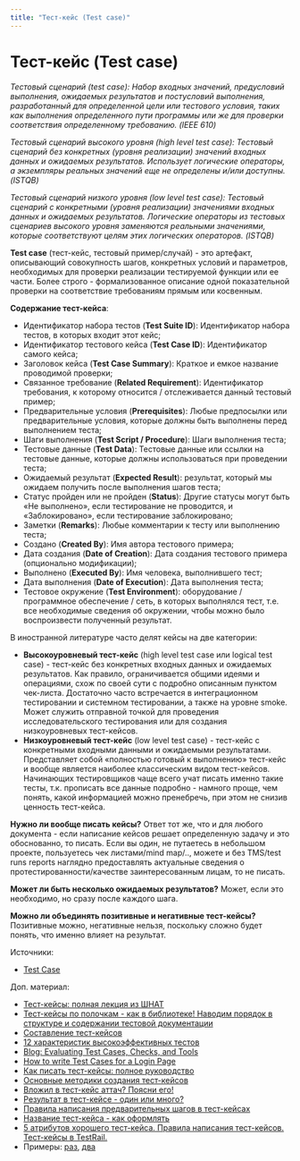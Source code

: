 ```yaml
---
title: "Тест-кейс (Test case)"
---
```


# Тест-кейс (Test case)

_Тестовый сценарий (test case): Набор входных значений, предусловий выполнения, ожидаемых результатов и постусловий выполнения, разработанный для определенной цели или тестового условия, таких как выполнения определенного пути программы или же для проверки соответствия определенному требованию. (IEEE 610)_

_Тестовый сценарий высокого уровня (high level test case): Тестовый сценарий без конкретных (уровня реализации) значений входных данных и ожидаемых результатов. Использует логические операторы, а экземпляры реальных значений еще не определены и/или доступны. (ISTQB)_

_Тестовый сценарий низкого уровня (low level test case): Тестовый сценарий с конкретными (уровня реализации) значениями входных данных и ожидаемых результатов. Логические операторы из тестовых сценариев высокого уровня заменяются реальными значениями, которые соответствуют целям этих логических операторов. (ISTQB)_

**Test case** (тест-кейс, тестовый пример/случай) - это артефакт, описывающий совокупность шагов, конкретных условий и параметров, необходимых для проверки реализации тестируемой функции или ее части. Более строго - формализованное описание одной показательной проверки на соответствие требованиям прямым или косвенным.

**Содержание тест-кейса**:

* Идентификатор набора тестов (**Test Suite ID**): Идентификатор набора тестов, в которых входит этот кейс;
* Идентификатор тестового кейса (**Test Case ID**): Идентификатор самого кейса;
* Заголовок кейса (**Test Case Summary**): Краткое и емкое название проводимой проверки;
* Связанное требование (**Related Requirement**): Идентификатор требования, к которому относится / отслеживается данный тестовый пример;
* Предварительные условия (**Prerequisites**): Любые предпосылки или предварительные условия, которые должны быть выполнены перед выполнением теста;
* Шаги выполнения (**Test Script / Procedure**): Шаги выполнения теста;
* Тестовые данные (**Test Data**): Тестовые данные или ссылки на тестовые данные, которые должны использоваться при проведении теста;
* Ожидаемый результат (**Expected Result**): результат, который мы ожидаем получить после выполнения шагов теста;
* Статус пройден или не пройден (**Status**): Другие статусы могут быть «Не выполнено», если тестирование не проводится, и «Заблокировано», если тестирование заблокировано;
* Заметки (**Remarks**): Любые комментарии к тесту или выполнению теста;
* Создано (**Created By**): Имя автора тестового примера;
* Дата создания (**Date of Creation**): Дата создания тестового примера (опционально модификации);
* Выполнено (**Executed By**): Имя человека, выполнившего тест;
* Дата выполнения (**Date of Execution**): Дата выполнения теста;
* Тестовое окружение (**Test Environment**): оборудование / программное обеспечение / сеть, в которых выполнялся тест, т.е. все необходимые сведения об окружении, чтобы можно было воспроизвести полученный результат.

В иностранной литературе часто делят кейсы на две категории:

* **Высокоуровневый тест-кейс** (high level test case или logical test case) - тест-кейс без конкретных входных данных и ожидаемых результатов. Как правило, ограничивается общими идеями и операциями, схож по своей сути с подробно описанным пунктом чек-листа. Достаточно часто встречается в интеграционном тестировании и системном тестировании, а также на уровне smoke. Может служить отправной точкой для проведения исследовательского тестирования или для создания низкоуровневых тест-кейсов.
* **Низкоуровневый тест-кейс** (low level test case) - тест-кейс с конкретными входными данными и ожидаемыми результатами. Представляет собой «полностью готовый к выполнению» тест-кейс и вообще является наиболее классическим видом тест-кейсов. Начинающих тестировщиков чаще всего учат писать именно такие тесты, т.к. прописать все данные подробно - намного проще, чем понять, какой информацией можно пренебречь, при этом не снизив ценность тест-кейса.

**Нужно ли вообще писать кейсы?** Ответ тот же, что и для любого документа - если написание кейсов решает определенную задачу и это обоснованно, то писать. Если вы один, не путаетесь в небольшом проекте, пользуетесь чек листами/mind map/.., можете и без TMS/test runs reports наглядно предоставлять актуальные сведения о протестированности/качестве заинтересованным лицам, то не писать.

**Может ли быть несколько ожидаемых результатов?** Может, если это необходимо, но сразу после каждого шага.

**Можно ли объединять позитивные и негативные тест-кейсы?** Позитивные можно, негативные нельзя, поскольку сложно будет понять, что именно влияет на результат.

Источники:

* [Test Case](https://softwaretestingfundamentals.com/test-case/)

Доп. материал:

* [Тест-кейсы: полная лекция из ШНАТ](https://www.youtube.com/watch?v=0xuOOlhb5SQ)
* [Тест-кейсы по полочкам - как в библиотеке! Наводим порядок в структуре и содержании тестовой документации](https://habr.com/ru/company/lenta\_utkonos\_tech/blog/668968)
* [Составление тест-кейсов](https://www.youtube.com/watch?v=VG8hAQjxAkI)
* [12 характеристик высокоэффективных тестов](https://software-testing.ru/library/testing/test-analysis/3495-12-traits-of-highly-effective-tests)
* [Blog: Evaluating Test Cases, Checks, and Tools](https://www.developsense.com/blog/2021/04/evaluating-test-cases-checks-and-tools/)
* [How to write Test Cases for a Login Page](https://www.softwaretestingmaterial.com/test-scenarios-login-page/)
* [Как писать тест-кейсы: полное руководство](https://testengineer.ru/kak-pisat-test-kejsy-polnoe-rukovodstvo/)
* [Основные методики создания тест-кейсов](https://testengineer.ru/osnovnye-metodiki-sozdaniya-test-kejsov/)
* [Вложил в тест-кейс аттач? Поясни его!](https://okiseleva.blogspot.com/2018/11/blog-post\_23.html)
* [Результат в тест-кейсе - один или много?](https://okiseleva.blogspot.com/2020/05/blog-post\_14.html)
* [Правила написания предварительных шагов в тест-кейсах](https://okiseleva.blogspot.com/2019/12/blog-post\_24.html)
* [Название тест-кейса - как оформлять](https://okiseleva.blogspot.com/2020/12/blog-post\_17.html)
* [5 атрибутов хорошего тест-кейса. Правила написания тест-кейсов. Тест-кейсы в TestRail.](https://www.youtube.com/watch?v=S4UyfH\_QNec)
* Примеры: [раз](https://drive.google.com/uc?export=download\&id=0ByI5-ZLwpo25eXFlcU5ZMTJsT28), [два](https://www.softwaretestingmaterial.com/wp-content/uploads/2016/02/Sample-Test-Case-Template-1.png)
